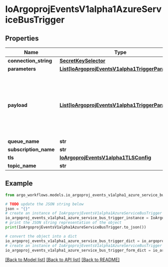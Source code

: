 # IoArgoprojEventsV1alpha1AzureServiceBusTrigger


## Properties

Name | Type | Description | Notes
------------ | ------------- | ------------- | -------------
**connection_string** | [**SecretKeySelector**](SecretKeySelector.md) |  | [optional] 
**parameters** | [**List[IoArgoprojEventsV1alpha1TriggerParameter]**](IoArgoprojEventsV1alpha1TriggerParameter.md) |  | [optional] 
**payload** | [**List[IoArgoprojEventsV1alpha1TriggerParameter]**](IoArgoprojEventsV1alpha1TriggerParameter.md) | Payload is the list of key-value extracted from an event payload to construct the request payload. | [optional] 
**queue_name** | **str** |  | [optional] 
**subscription_name** | **str** |  | [optional] 
**tls** | [**IoArgoprojEventsV1alpha1TLSConfig**](IoArgoprojEventsV1alpha1TLSConfig.md) |  | [optional] 
**topic_name** | **str** |  | [optional] 

## Example

```python
from argo_workflows.models.io_argoproj_events_v1alpha1_azure_service_bus_trigger import IoArgoprojEventsV1alpha1AzureServiceBusTrigger

# TODO update the JSON string below
json = "{}"
# create an instance of IoArgoprojEventsV1alpha1AzureServiceBusTrigger from a JSON string
io_argoproj_events_v1alpha1_azure_service_bus_trigger_instance = IoArgoprojEventsV1alpha1AzureServiceBusTrigger.from_json(json)
# print the JSON string representation of the object
print(IoArgoprojEventsV1alpha1AzureServiceBusTrigger.to_json())

# convert the object into a dict
io_argoproj_events_v1alpha1_azure_service_bus_trigger_dict = io_argoproj_events_v1alpha1_azure_service_bus_trigger_instance.to_dict()
# create an instance of IoArgoprojEventsV1alpha1AzureServiceBusTrigger from a dict
io_argoproj_events_v1alpha1_azure_service_bus_trigger_form_dict = io_argoproj_events_v1alpha1_azure_service_bus_trigger.from_dict(io_argoproj_events_v1alpha1_azure_service_bus_trigger_dict)
```
[[Back to Model list]](../README.md#documentation-for-models) [[Back to API list]](../README.md#documentation-for-api-endpoints) [[Back to README]](../README.md)


